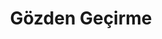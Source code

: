 ---
title: Gözden Geçirme
keywords: 
last_updated: 
tags: []
permalink: /lighting/review.html
sidebar: main_sidebar
---